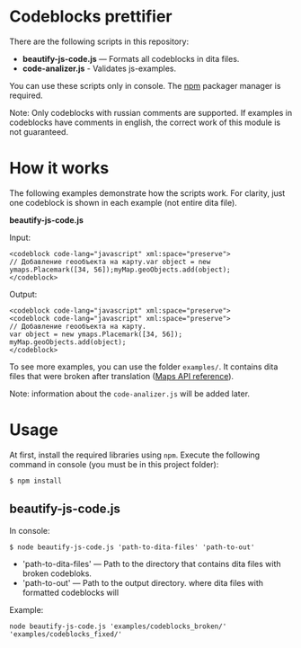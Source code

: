 # Сodeblocks prettifier

There are the following scripts in this repository:

- **beautify-js-code.js** — Formats all codeblocks in dita files.
- **code-analizer.js** - Validates js-examples.

You can use these scripts only in console. The [npm](https://nodejs.org/en/download/package-manager/) packager manager is required.

Note: Only codeblocks with russian comments are supported. If examples in codeblocks have comments in english, the correct work of this module is not guaranteed.

# How it works

The following examples demonstrate how the scripts work. For clarity, just one codeblock is shown in each example (not entire dita file).

**beautify-js-code.js**

Input:

```
<codeblock code-lang="javascript" xml:space="preserve">
// Добавление геообъекта на карту.var object = new ymaps.Placemark([34, 56]);myMap.geoObjects.add(object);
</codeblock>
```

Output:

```
<codeblock code-lang="javascript" xml:space="preserve">
<codeblock code-lang="javascript" xml:space="preserve">
// Добавление геообъекта на карту.
var object = new ymaps.Placemark([34, 56]);
myMap.geoObjects.add(object);
</codeblock>
```

To see more examples, you can use the folder `examples/`. It contains dita files that were broken after translation ([Maps API reference](https://tech.yandex.ru/maps/doc/jsapi/2.1/ref/reference/Balloon-docpage/)).

Note: information about the `code-analizer.js` will be added later.

# Usage

At first, install the required libraries using `npm`. Execute the following command in console (you must be in this project folder):

``` bash
$ npm install
```

## beautify-js-code.js

In console:

```
$ node beautify-js-code.js 'path-to-dita-files' 'path-to-out'
```

- 'path-to-dita-files' — Path to the directory that contains dita files with broken codebloks.
- 'path-to-out' — Path to the output directory. where dita files with formatted codeblocks will

Example:

```
node beautify-js-code.js 'examples/codeblocks_broken/' 'examples/codeblocks_fixed/'
```